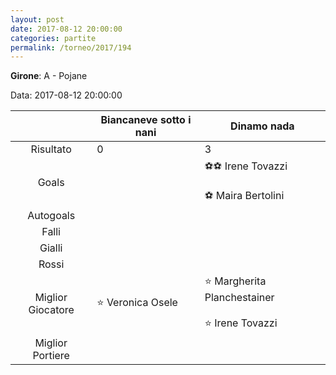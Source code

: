 ```yaml
---
layout: post
date: 2017-08-12 20:00:00
categories: partite
permalink: /torneo/2017/194
---
```

**Girone**: A - Pojane

Data: 2017-08-12 20:00:00

| | Biancaneve sotto i nani | Dinamo nada |
|:-----:|-----|-----|
Risultato|0|3
Goals||⚽⚽ Irene Tovazzi <br/><br/>⚽ Maira Bertolini<br/>
Autogoals||
Falli||
Gialli||
Rossi||
Miglior Giocatore|⭐ Veronica Osele<br/>|⭐ Margherita Planchestainer<br/><br/>⭐ Irene Tovazzi <br/>
Miglior Portiere||
